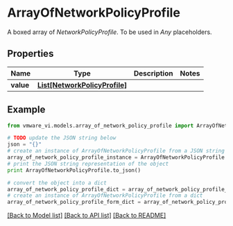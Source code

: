 # ArrayOfNetworkPolicyProfile

A boxed array of *NetworkPolicyProfile*. To be used in *Any* placeholders. 

## Properties
Name | Type | Description | Notes
------------ | ------------- | ------------- | -------------
**value** | [**List[NetworkPolicyProfile]**](NetworkPolicyProfile.md) |  | 

## Example

```python
from vmware_vi.models.array_of_network_policy_profile import ArrayOfNetworkPolicyProfile

# TODO update the JSON string below
json = "{}"
# create an instance of ArrayOfNetworkPolicyProfile from a JSON string
array_of_network_policy_profile_instance = ArrayOfNetworkPolicyProfile.from_json(json)
# print the JSON string representation of the object
print ArrayOfNetworkPolicyProfile.to_json()

# convert the object into a dict
array_of_network_policy_profile_dict = array_of_network_policy_profile_instance.to_dict()
# create an instance of ArrayOfNetworkPolicyProfile from a dict
array_of_network_policy_profile_form_dict = array_of_network_policy_profile.from_dict(array_of_network_policy_profile_dict)
```
[[Back to Model list]](../README.md#documentation-for-models) [[Back to API list]](../README.md#documentation-for-api-endpoints) [[Back to README]](../README.md)


